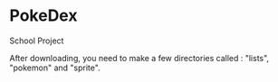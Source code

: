 # PokeDex
School Project

After downloading, you need to make a few directories called : "lists", "pokemon" and "sprite".
